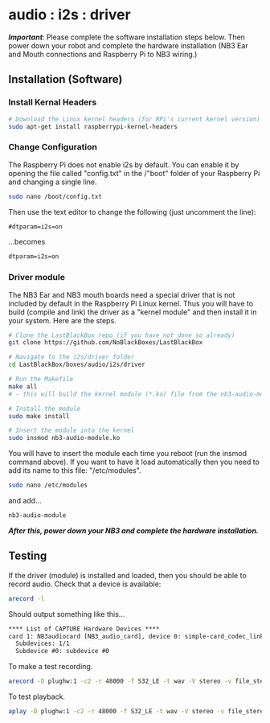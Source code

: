 # audio : i2s : driver

***Important***: Please complete the software installation steps below. Then power down your robot and complete the hardware installation (NB3 Ear and Mouth connections and Raspberry Pi to NB3 wiring.)

## Installation (Software)

### Install Kernal Headers

```bash
# Download the Linux kernel headers (for RPi's current kernel version) - after running update/upgrade
sudo apt-get install raspberrypi-kernel-headers
```

### Change Configuration 

The Raspberry Pi does not enable i2s by default. You can enable it by opening the file called "config.txt" in the /"boot" folder of your Raspberry Pi and changing a single line.

```bash
sudo nano /boot/config.txt
```

Then use the text editor to change the following (just uncomment the line):

```txt
#dtparam=i2s=on
```
...becomes

```txt
dtparam=i2s=on
```

### Driver module

The NB3 Ear and NB3 mouth boards need a special driver that is not included by default in the Raspberry Pi Linux kernel. Thus you will have to build (compile and link) the driver as a "kernel module" and then install it in your system. Here are the steps.

```bash
# Clone the LastBlackBox repo (if you have not done so already)
git clone https://github.com/NoBlackBoxes/LastBlackBox

# Navigate to the i2s/driver folder
cd LastBlackBox/boxes/audio/i2s/driver

# Run the Makefile
make all
# - this will build the kernel module (*.ko) file from the nb3-audio-module.c source file.

# Install the module
sudo make install

# Insert the module into the kernel
sudo insmod nb3-audio-module.ko
```

You will have to insert the module each time you reboot (run the insmod command above). If you want to have it load automatically then you need to add its name to this file: "/etc/modules".

```bash
sudo nano /etc/modules
```

and add...

```txt
nb3-audio-module
```

***After this, power down your NB3 and complete the hardware installation.***

## Testing

If the driver (module) is installed and loaded, then you should be able to record audio. Check that a device is available:

```bash
arecord -l
```

Should output something like this...

```txt
**** List of CAPTURE Hardware Devices ****
card 1: NB3audiocard [NB3_audio_card], device 0: simple-card_codec_link snd-soc-dummy-dai-0 [simple-card_codec_link snd-soc-dummy-dai-0]
  Subdevices: 1/1
  Subdevice #0: subdevice #0
```

To make a test recording.

```bash
arecord -D plughw:1 -c2 -r 48000 -f S32_LE -t wav -V stereo -v file_stereo.wav
```

To test playback.

```bash
aplay -D plughw:1 -c2 -r 48000 -f S32_LE -t wav -V stereo -v file_stereo.wav
```